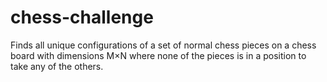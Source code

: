 # chess-challenge
Finds all unique configurations of a set of normal chess pieces on a chess board with dimensions M×N where none of the pieces is in a position to take any of the others.
